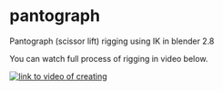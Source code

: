 # pantograph
Pantograph (scissor lift) rigging using IK in blender 2.8

You can watch full process of rigging in video below.

[![link to video of creating](https://img.youtube.com/vi/wTjwe_mryI0/0.jpg)](https://www.youtube.com/watch?v=wTjwe_mryI0)
